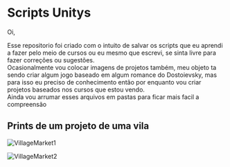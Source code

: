  # Scripts Unitys

 Oi,
 
 Esse repositorio foi criado com o intuito de salvar os scripts que eu aprendi a fazer pelo meio de cursos ou eu mesmo que escrevi, se sinta livre para fazer correções ou sugestões.
 <br>
 Ocasionalmente vou colocar imagens de projetos também, meu objeto ta sendo criar algum jogo baseado em algum romance do Dostoievsky, mas para isso eu preciso de conhecimento então por enquanto vou criar projetos baseados nos cursos que estou vendo.
<br>
Ainda vou arrumar esses arquivos em pastas para ficar mais facil a compreensão

## Prints de um projeto de uma vila
![VillageMarket1](https://github.com/BodeDimitri/Script-Unity/assets/122684600/000f0c0b-fdce-4cca-968b-3be16f020d96)

![VillageMarket2](https://github.com/BodeDimitri/Script-Unity/assets/122684600/c1f2e94a-02c7-4800-8401-7a8d27b666be)
